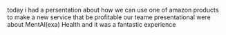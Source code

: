 today i had a persentation about how we can use one of amazon products to make a new service that be profitable 
our teame presentational were about MentAl(exa) Health
and it was a fantastic experience
